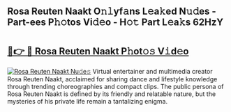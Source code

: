 ## Rosa Reuten Naakt O𝚗𝚕yf𝚊ns L𝚎a𝚔ed N𝚞𝚍es - Part-ees P𝚑𝚘tos Vi𝚍𝚎o - H𝚘𝚝 Part L𝚎a𝚔s 62HzY

# <h2><a href="http://kf24ys.oniu.top/?m=Rosa+Reuten+Naakt">🔗👉 🔴 Rosa Reuten Naakt P𝚑ot𝚘𝚜 V𝚒d𝚎o</a></h2>

[![Rosa Reuten Naakt Nu𝚍e𝚜](https://i.imgur.com/0qMVB7G.gif)](http://kf24ys.oniu.top/?m=Rosa+Reuten+Naakt)
Virtual entertainer and multimedia creator Rosa Reuten Naakt, acclaimed for sharing dance and lifestyle knowledge through trending choreographies and compact clips. The public persona of Rosa Reuten Naakt is defined by its friendly and relatable nature, but the mysteries of his private life remain a tantalizing enigma.  
